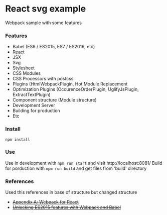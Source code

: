 # React svg example
Webpack sample with some features

### Features
- Babel (ES6 / ES2015, ES7 / ES2016, etc)
- React
- JSX
- Svg
- Stylesheet
- CSS Modules
- CSS Processors with postcss
- Plugins (HtmlWebpackPlugin, Hot Module Replacement
- Optimization Plugins (OccurenceOrderPlugin, UglifyJsPlugin, ExtractTextPlugin)
- Component structure (Module structure)
- Development Server
- Building for production
- Etc

### Install
`npm install`

### Use
Use in development with `npm run start` and visit http://localhost:8081/
Build for porduction with `npm run build` and get files from 'build' directory

### References
Used this references in base of structure but changed structure

- ~~[Appendix A: Webpack for React](http://www.pro-react.com/materials/appendixA/)~~
- ~~[Unlocking ES2015 features with Webpack and Babel](http://blog.xebia.com/unlocking-es2015-features-with-webpack-and-babel/)~~ 